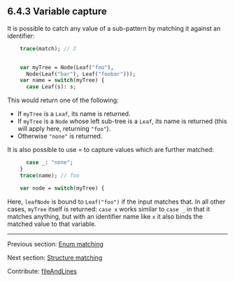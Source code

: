 ## 6.4.3 Variable capture

It is possible to catch any value of a sub-pattern by matching it against an identifier:

```haxe
    trace(match); // 2


    var myTree = Node(Leaf("foo"),
      Node(Leaf("bar"), Leaf("foobar")));
    var name = switch(myTree) {
      case Leaf(s): s;
```

This would return one of the following:



* If `myTree` is a `Leaf`, its name is returned.
* If `myTree` is a `Node` whose left sub-tree is a `Leaf`, its name is returned (this will apply here, returning `"foo"`).
* Otherwise `"none"` is returned.



It is also possible to use = to capture values which are further matched:

```haxe
      case _: "none";
    }
    trace(name); // foo

    var node = switch(myTree) {
```

Here, `leafNode` is bound to `Leaf("foo")` if the input matches that. In all other cases, `myTree` itself is returned: `case x` works similar to `case _` in that it matches anything, but with an identifier name like `x` it also binds the matched value to that variable.

---

Previous section: [Enum matching](lf-pattern-matching-enums.md)

Next section: [Structure matching](lf-pattern-matching-structure.md)

Contribute: [fileAndLines](https://github.com/HaxeFoundation/HaxeManual/blob/master/06-language-features.tex#L150-150)